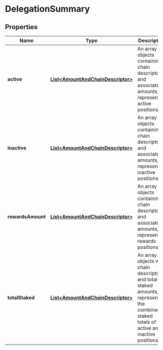 

# DelegationSummary


## Properties

| Name | Type | Description | Notes |
|------------ | ------------- | ------------- | -------------|
|**active** | [**List&lt;AmountAndChainDescriptor&gt;**](AmountAndChainDescriptor.md) | An array of objects containing chain descriptors and associated amounts, representing active positions. |  |
|**inactive** | [**List&lt;AmountAndChainDescriptor&gt;**](AmountAndChainDescriptor.md) | An array of objects containing chain descriptors and associated amounts, representing inactive positions. |  |
|**rewardsAmount** | [**List&lt;AmountAndChainDescriptor&gt;**](AmountAndChainDescriptor.md) | An array of objects containing chain descriptors and associated amounts, representing rewards positions. |  |
|**totalStaked** | [**List&lt;AmountAndChainDescriptor&gt;**](AmountAndChainDescriptor.md) | An array of objects with chain descriptors and total staked amounts, representing the combined staked totals of active and inactive positions. |  |



